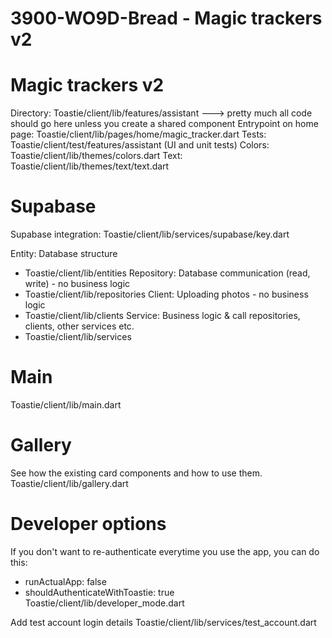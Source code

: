 # 3900-WO9D-Bread - Magic trackers v2

# Magic trackers v2
Directory: Toastie/client/lib/features/assistant ---> pretty much all code should go here unless you create a shared component
Entrypoint on home page: Toastie/client/lib/pages/home/magic_tracker.dart
Tests: Toastie/client/test/features/assistant (UI and unit tests)
Colors: Toastie/client/lib/themes/colors.dart
Text: Toastie/client/lib/themes/text/text.dart

# Supabase 
Supabase integration: Toastie/client/lib/services/supabase/key.dart

Entity: Database structure
- Toastie/client/lib/entities
Repository: Database communication (read, write) - no business logic
- Toastie/client/lib/repositories
Client: Uploading photos - no business logic
- Toastie/client/lib/clients
Service: Business logic & call repositories, clients, other services etc.
- Toastie/client/lib/services

# Main
Toastie/client/lib/main.dart

# Gallery
See how the existing card components and how to use them.
Toastie/client/lib/gallery.dart

# Developer options
If you don't want to re-authenticate everytime you use the app, you can do this:
- runActualApp: false
- shouldAuthenticateWithToastie: true
Toastie/client/lib/developer_mode.dart

Add test account login details Toastie/client/lib/services/test_account.dart
